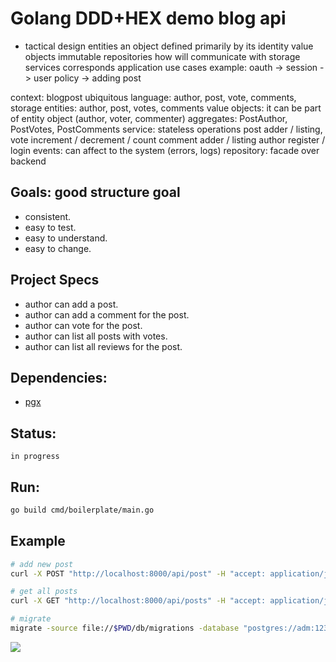 # Golang DDD+HEX demo blog api

- tactical design
    entities
        an object defined primarily by its identity
    value objects
        immutable
    repositories
        how will communicate with storage
    services
        corresponds application use cases
        example:
        oauth -> session -> user policy -> adding post

context: blogpost
ubiquitous language: author, post, vote, comments, storage
entities: author, post, votes, comments
value objects: it can be part of entity object (author, voter, commenter)
aggregates: PostAuthor, PostVotes, PostComments
service: 
    stateless operations 
        post adder / listing,
        vote increment / decrement / count
        comment adder / listing
        author register / login 
events: can affect to the system (errors, logs)
repository: facade over backend

## Goals: good structure goal

- consistent.
- easy to test.
- easy to understand.
- easy to change.

## Project Specs

- author can add a post.
- author can add a comment for the post.
- author can vote for the post.
- author can list all posts with votes.
- author can list all reviews for the post.


## Dependencies:
- [pgx](https://github.com/jackc/pgx)

## Status:
	in progress

## Run:
```sh
go build cmd/boilerplate/main.go
```

## Example


```sh
# add new post
curl -X POST "http://localhost:8000/api/post" -H "accept: application/json" -H "Content-Type: application/json" -d '{"content": "hello cruel world"}'

# get all posts
curl -X GET "http://localhost:8000/api/posts" -H "accept: application/json"

# migrate
migrate -source file://$PWD/db/migrations -database "postgres://adm:1234@localhost:5432/alem?sslmode=disable" up
```

![](https://visitor-badge.laobi.icu/badge?page_id=Zulbukharov.golang-ddd-hex)
